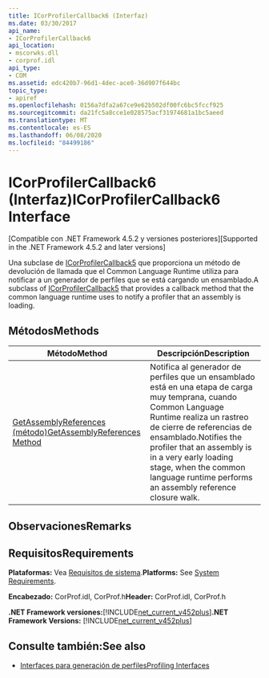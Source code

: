 ```yaml
---
title: ICorProfilerCallback6 (Interfaz)
ms.date: 03/30/2017
api_name:
- ICorProfilerCallback6
api_location:
- mscorwks.dll
- corprof.idl
api_type:
- COM
ms.assetid: edc420b7-96d1-4dec-ace0-36d907f644bc
topic_type:
- apiref
ms.openlocfilehash: 0156a7dfa2a67ce9e62b502df00fc6bc5fccf925
ms.sourcegitcommit: da21fc5a8cce1e028575acf31974681a1bc5aeed
ms.translationtype: MT
ms.contentlocale: es-ES
ms.lasthandoff: 06/08/2020
ms.locfileid: "84499186"
---
```

# <a name="icorprofilercallback6-interface"></a><span data-ttu-id="50cc7-102">ICorProfilerCallback6 (Interfaz)</span><span class="sxs-lookup"><span data-stu-id="50cc7-102">ICorProfilerCallback6 Interface</span></span>
<span data-ttu-id="50cc7-103">[Compatible con .NET Framework 4.5.2 y versiones posteriores]</span><span class="sxs-lookup"><span data-stu-id="50cc7-103">[Supported in the .NET Framework 4.5.2 and later versions]</span></span>  
  
 <span data-ttu-id="50cc7-104">Una subclase de [ICorProfilerCallback5](icorprofilercallback5-interface.md) que proporciona un método de devolución de llamada que el Common Language Runtime utiliza para notificar a un generador de perfiles que se está cargando un ensamblado.</span><span class="sxs-lookup"><span data-stu-id="50cc7-104">A subclass of [ICorProfilerCallback5](icorprofilercallback5-interface.md) that provides a callback method that the common language runtime uses to notify a profiler that an assembly is loading.</span></span>  
  
## <a name="methods"></a><span data-ttu-id="50cc7-105">Métodos</span><span class="sxs-lookup"><span data-stu-id="50cc7-105">Methods</span></span>  
  
|<span data-ttu-id="50cc7-106">Método</span><span class="sxs-lookup"><span data-stu-id="50cc7-106">Method</span></span>|<span data-ttu-id="50cc7-107">Descripción</span><span class="sxs-lookup"><span data-stu-id="50cc7-107">Description</span></span>|  
|------------|-----------------|  
|[<span data-ttu-id="50cc7-108">GetAssemblyReferences (método)</span><span class="sxs-lookup"><span data-stu-id="50cc7-108">GetAssemblyReferences Method</span></span>](icorprofilercallback6-getassemblyreferences-method.md)|<span data-ttu-id="50cc7-109">Notifica al generador de perfiles que un ensamblado está en una etapa de carga muy temprana, cuando Common Language Runtime realiza un rastreo de cierre de referencias de ensamblado.</span><span class="sxs-lookup"><span data-stu-id="50cc7-109">Notifies the profiler that an assembly is in a very early loading stage, when the common language runtime performs an assembly reference closure walk.</span></span>|  
  
## <a name="remarks"></a><span data-ttu-id="50cc7-110">Observaciones</span><span class="sxs-lookup"><span data-stu-id="50cc7-110">Remarks</span></span>  
  
## <a name="requirements"></a><span data-ttu-id="50cc7-111">Requisitos</span><span class="sxs-lookup"><span data-stu-id="50cc7-111">Requirements</span></span>  
 <span data-ttu-id="50cc7-112">**Plataformas:** Vea [Requisitos de sistema](../../get-started/system-requirements.md).</span><span class="sxs-lookup"><span data-stu-id="50cc7-112">**Platforms:** See [System Requirements](../../get-started/system-requirements.md).</span></span>  
  
 <span data-ttu-id="50cc7-113">**Encabezado:** CorProf.idl, CorProf.h</span><span class="sxs-lookup"><span data-stu-id="50cc7-113">**Header:** CorProf.idl, CorProf.h</span></span>  
  
 <span data-ttu-id="50cc7-114">**.NET Framework versiones:**[!INCLUDE[net_current_v452plus](../../../../includes/net-current-v452plus-md.md)]</span><span class="sxs-lookup"><span data-stu-id="50cc7-114">**.NET Framework Versions:** [!INCLUDE[net_current_v452plus](../../../../includes/net-current-v452plus-md.md)]</span></span>  
  
## <a name="see-also"></a><span data-ttu-id="50cc7-115">Consulte también:</span><span class="sxs-lookup"><span data-stu-id="50cc7-115">See also</span></span>

- [<span data-ttu-id="50cc7-116">Interfaces para generación de perfiles</span><span class="sxs-lookup"><span data-stu-id="50cc7-116">Profiling Interfaces</span></span>](profiling-interfaces.md)
